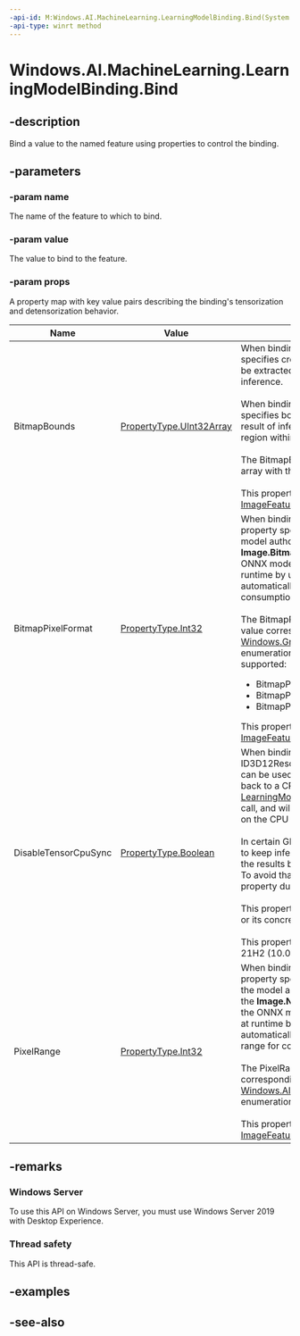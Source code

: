 ```yaml
---
-api-id: M:Windows.AI.MachineLearning.LearningModelBinding.Bind(System.String,System.Object,Windows.Foundation.Collections.IPropertySet)
-api-type: winrt method
---
```


<!-- Method syntax.
public void LearningModelBinding.Bind(String name, Object value, IPropertySet props)
-->

# Windows.AI.MachineLearning.LearningModelBinding.Bind

## -description
Bind a value to the named feature using properties to control the binding.

## -parameters
### -param name
The name of the feature to which to bind.

### -param value
The value to bind to the feature.

### -param props
A property map with key value pairs describing the binding's tensorization and detensorization behavior.

Name                  | Value | Description
----------------------|-------|------------------
BitmapBounds          | [PropertyType.UInt32Array](/uwp/api/windows.foundation.propertyvalue.createuint32array) | When binding an input, the BitmapBounds property specifies cropping boundaries. The cropped image will be extracted and used as the input for performing inference.<br><br>When binding an output, the BitmapBounds property specifies boundaries for a target output region. The result of inference will be written to the target output region within the bound image.<br><br>The BitmapBounds property is specified as a UInt32 array with the values `[left, top, width, height]`. <br><br>This property takes effect only when binding an [ImageFeatureValue](/uwp/api/windows.ai.machinelearning.imagefeaturevalue).|
BitmapPixelFormat     | [PropertyType.Int32](/uwp/api/windows.foundation.propertyvalue.createint32) | When binding an input or output, the BitmapPixelFormat property specifies the pixel format intended by the model author for a particular feature value. When the **Image.BitmapPixelFormat** metadata is missing from the ONNX model's [Image metadata](https://github.com/onnx/onnx/blob/main/docs/MetadataProps.md), it can be specified at runtime by using this property. Bound images will be automatically converted to the specified pixel format for consumption by the model. <br><br>The BitmapPixelFormat must be specified as an Int32 value corresponding to values in the [Windows.Graphics.Imaging.BitmapPixelFormat](/uwp/api/windows.graphics.imaging.bitmappixelformat) enumeration. Currently the following values are supported:<ul><li>BitmapPixelFormat.Rgba8</li><li>BitmapPixelFormat.Bgra8</li><li>BitmapPixelFormat.Gray8</li></ul>This property takes effect only when binding an [ImageFeatureValue](/uwp/api/windows.ai.machinelearning.imagefeaturevalue).|
DisableTensorCpuSync  | [PropertyType.Boolean](/uwp/api/windows.foundation.propertyvalue.createboolean) | When binding an output tensor backed by an ID3D12Resource, the DisableTensorCpuSync property can be used to prevent copying the GPU/NPU output back to a CPU tensor. By default, the [LearningModelSession.Evaluate](/uwp/api/windows.ai.machinelearning.learningmodelsession_evaluate) API call is a blocking call, and will ensure that inference results are available on the CPU post-completion. <br><br> In certain GPU/NPU evaluation scenarios, it's desirable to keep inference results on the GPU/NPU; and copying the results back to the CPU is unnecessary and slower. To avoid that copy, enable the DisableTensorCpuSync property during binding.<br><br>This property takes effect only when binding an [ITensor](/uwp/api/windows.ai.machinelearning.itensor) or its concrete types (that is, [TensorFloat](/uwp/api/windows.ai.machinelearning.tensorfloat)).<br><br>This property was introduced in Windows 11, version 21H2 (10.0; Build 22000).|
PixelRange            | [PropertyType.Int32](/uwp/api/windows.foundation.propertyvalue.createint32) | When binding an input or output, the PixelRange property specifies the normalization range intended by the model author for a particular feature value. When the **Image.NominalPixelRange** metadata is missing from the ONNX model's [Image metadata](https://github.com/onnx/onnx/blob/main/docs/MetadataProps.md), it can be specified at runtime by using this property. Bound images will be automatically converted to the specified normalized range for consumption by the model. <br><br>The PixelRange must be specified as an Int32 value corresponding to values in the [Windows.AI.MachineLearning.LearningModelPixelRange](/uwp/api/windows.ai.machinelearning.learningmodelpixelrange) enumeration.<br><br>This property takes effect only when binding an [ImageFeatureValue](/uwp/api/windows.ai.machinelearning.imagefeaturevalue).

## -remarks

### Windows Server
To use this API on Windows Server, you must use Windows Server 2019 with Desktop Experience.

### Thread safety
This API is thread-safe.

## -examples

## -see-also
